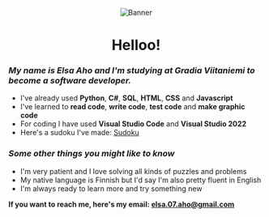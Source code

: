 <div align="center">
  
![Banner](https://i.pinimg.com/564x/5b/b2/25/5bb225c4731d71bbfadc75037ff13f8d.jpg)
</div>
<div align="center">
  
  # Helloo!
</div>

### _My name is Elsa Aho and I'm studying at Gradia Viitaniemi to become a software developer._
* I've already used **Python**, **C#**, **SQL**, **HTML**, **CSS** and **Javascript**
* I've learned to **read code**, **write code**, **test code** and **make graphic code**
* For coding I have used **Visual Studio Code** and **Visual Studio 2022**
* Here's a sudoku I've made: [Sudoku](https://github.com/ElsaAho/Sudoku.git)


### _Some other things you might like to know_
* I'm very patient and I love solving all kinds of puzzles and problems
* My native language is Finnish but I'd say I'm also pretty fluent in English
* I'm always ready to learn more and try something new

**If you want to reach me, here's my email: elsa.07.aho@gmail.com**
